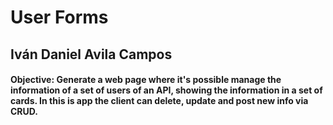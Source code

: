 # User Forms
## Iván Daniel Avila Campos

#### Objective: Generate a web page where it's possible manage the information of a set of users of an API, showing the information in a set of cards. In this is app the client can delete, update and post new info via CRUD.